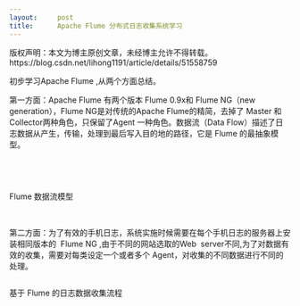 ```yaml
---
layout:     post
title:      Apache Flume 分布式日志收集系统学习
---
```

<div id="article_content" class="article_content clearfix csdn-tracking-statistics" data-pid="blog" data-mod="popu_307" data-dsm="post">
								<div class="article-copyright">
					版权声明：本文为博主原创文章，未经博主允许不得转载。					https://blog.csdn.net/lihong1191/article/details/51558759				</div>
								            <link rel="stylesheet" href="https://csdnimg.cn/release/phoenix/template/css/ck_htmledit_views-f76675cdea.css">
						<div class="htmledit_views" id="content_views">
                
<p>初步学习Apache Flume ,从两个方面总结。</p>
<p>第一方面：Apache Flume 有两个版本 Flume 0.9x和 Flume NG（new generation），Flume NG是对传统的Apache Flume的精简，去掉了 Master 和Collector两种角色，只保留了Agent 一种角色。数据流（Data Flow）描述了日志数据从产生，传输，处理到最后写入目的地的路径，它是 Flume 的最抽象模型。</p>
<p><br></p>
<p><img src="https://img-blog.csdn.net/20160603163104197?watermark/2/text/aHR0cDovL2Jsb2cuY3Nkbi5uZXQv/font/5a6L5L2T/fontsize/400/fill/I0JBQkFCMA==/dissolve/70/gravity/Center" alt=""><br></p>
<p><img src="" alt=""></p>
<p><span></span>Flume 数据流模型</p>
<p><br></p>
<p>第二方面：为了有效的手机日志，系统实施时候需要在每个手机日志的服务器上安装相同版本的  Flume NG ,由于不同的网站选取的Web  server不同,为了对数据有效的收集，需要对每类设定一个或者多个 Agent，对收集的不同数据进行不同的处理。</p>
<p><img src="https://img-blog.csdn.net/20160603163140948?watermark/2/text/aHR0cDovL2Jsb2cuY3Nkbi5uZXQv/font/5a6L5L2T/fontsize/400/fill/I0JBQkFCMA==/dissolve/70/gravity/Center" alt=""><br></p>
<p><span></span>基于 Flume 的日志数据收集流程</p>
<p><br></p>
            </div>
                </div>